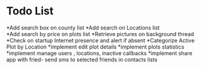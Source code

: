 Todo List
========================
*Add search box  on county list
*Add search on Locations list  
*Add search by price on plots list
*Retrieve pictures on background thread
*Check on startup Internet presence and alert if absent
*Categorize Active Plot by Location
*implement edit plot details
*implement plots statistics
*implement manage users , locations, inactive callbacks
*implement share app with fried-  send sms to selected friends in contacts lists
